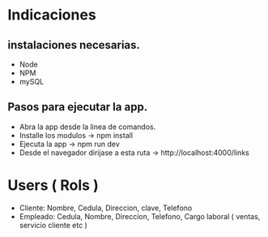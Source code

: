 # Indicaciones

## instalaciones necesarias.

- Node
- NPM
- mySQL

## Pasos para ejecutar la app.

- Abra la app desde la linea de comandos.
- Installe los modulos -> npm install
- Ejecuta la app -> npm run dev
- Desde el navegador dirijase a esta ruta -> http://localhost:4000/links

# Users ( Rols )

- Cliente: Nombre, Cedula, Direccion, clave, Telefono
- Empleado: Cedula, Nombre, Direccion, Telefono, Cargo laboral ( ventas, servicio cliente etc )
